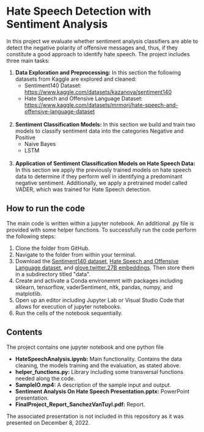 # Hate Speech Detection with Sentiment Analysis

In this project we evaluate whether sentiment analysis classifiers are able to detect the negative polarity of offensive messages and, thus, if they constitute a good approach to identify hate speech. The project includes three main tasks:

1. <b>Data Exploration and Preprocessing:</b> In this section the following datasets from Kaggle are explored and cleaned:
    - Sentiment140 Dataset: https://www.kaggle.com/datasets/kazanova/sentiment140
    - Hate Speech and Offensive Language Dataset: https://www.kaggle.com/datasets/mrmorj/hate-speech-and-offensive-language-dataset
<br></br>
2. <b>Sentiment Classification Models:</b> In this section we build and train two models to classify sentiment data into the categories Negative and Positive
    - Naive Bayes
    - LSTM
<br></br>
3. <b>Application of Sentiment Classification Models on Hate Speech Data:</b> In this section we apply the previously trained models on hate speech data to determine if they perform well in identifying a predominant negative sentiment. Additionally, we apply a pretrained model called VADER, which was trained for Hate Speech detection.


## How to run the code

The main code is written within a jupyter notebook. An additional .py file is provided with some helper functions. 
To successfully run the code perform the following steps: 
1. Clone the folder from GitHub. 
2. Navigate to the folder from within your terminal. 
3. Download the [Sentiment140 dataset](https://www.kaggle.com/datasets/kazanova/sentiment140), [Hate Speech and Offensive Language dataset](https://www.kaggle.com/datasets/mrmorj/hate-speech-and-offensive-language-dataset), and 
[glove.twitter.27B embeddings](https://nlp.stanford.edu/projects/glove/). Then store them in a subdirectory titled "data".
4. Create and activate a Conda environemnt with packages including sklearn, tensorflow, vaderSentiment, nltk, pandas, numpy, and matplotlib.
5. Open up an editor including Jupyter Lab or Visual Studio Code that allows for execution of jupyter notebooks. 
6. Run the cells of the notebook sequentially.

## Contents

The project contains one jupyter notebook and one python file 
- <b>HateSpeechAnalysis.ipynb:</b> Main functionality. Contains the data cleaning, the models training and the evaluation, as stated above.
- <b>helper_functions.py:</b> Library including some transversal functions needed along the code.
- <b>SampleIO.mp4:</b> A description of the sample input and output.
- <b>Sentiment Analysis On Hate Speech Presentation.pptx:</b> PowerPoint presentation.
- <b>FinalProject_Report_SanchezVanTuyl.pdf:</b> Report.


The associated presentation is not included in this repository as it was presented on December 8, 2022. 
